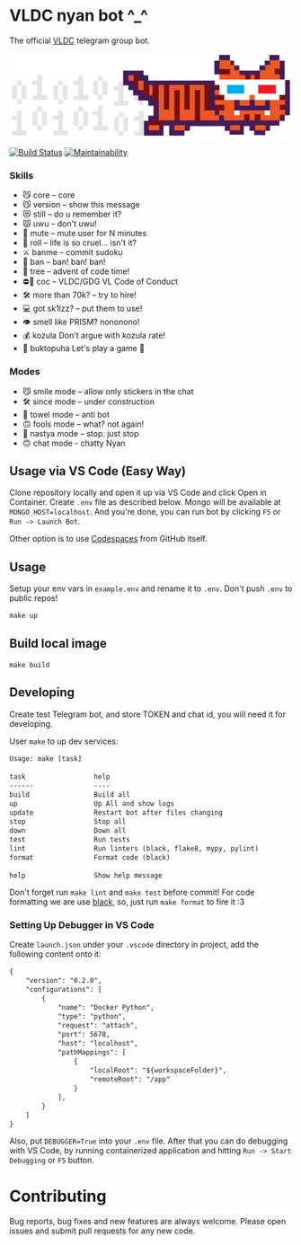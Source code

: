 # VLDC nyan bot ^_^

The official [VLDC](https://vldc.org) telegram group bot.

![nyan](img/VLDC_nyan-tiger-in-anaglyph-glasses.png)

[![Build Status](https://github.com/vldc-hq/vldc-bot/workflows/Nyan%20Bot/badge.svg)](https://github.com/vldc-hq/vldc-bot/actions?query=workflow%3A%22Nyan+Bot%22)
[![Maintainability](https://api.codeclimate.com/v1/badges/5941349dbc55ce7096fb/maintainability)](https://codeclimate.com/github/vldc-hq/vldc-bot/maintainability)


### Skills
* 😼 core –  core
* 😼 version –  show this message
* 😻 still – do u remember it?
* 😾 uwu –  don't uwu!
* 🤭 mute –  mute user for N minutes
* 🔫 roll –  life is so cruel... isn't it?
* ⚔️ banme –  commit sudoku
* 🔪 ban –  ban! ban! ban!
* 🎄 tree –  advent of code time!
* ⛔🤬 coc –  VLDC/GDG VL Code of Conduct
* 🛠 more than 70k? –  try to hire!
* 💻 got sk1lzz? –  put them to use!
* 👁 smell like PRISM? nononono!
* 💰 kozula Don't argue with kozula rate!
* 🤫 buktopuha Let's play a game 🤡

### Modes
* 😼 smile mode –  allow only stickers in the chat
* 🛠 since mode –  under construction
* 🧼 towel mode –  anti bot
* 🙃 fools mode –  what? not again!
* 🤫 nastya mode –  stop. just stop
* 🙃 chat mode - chatty Nyan

## Usage via VS Code (Easy Way)
Clone repository locally and open it up via VS Code and click Open in Container. Create `.env` file as described below.
Mongo will be available at `MONGO_HOST=localhost`. And you're done, you can run bot by clicking `F5` or `Run -> Launch Bot`.

Other option is to use [Codespaces](https://github.com/vldc-hq/vldc-bot/codespaces) from GitHub itself.

## Usage
Setup your env vars in `example.env` and rename it to `.env`. Don't push `.env` to public repos!

```
make up
```

## Build local image

```
make build
```

## Developing
Create test Telegram bot, and store TOKEN and chat id, you will need it for developing.

User `make` to up dev services:

```shell script
Usage: make [task]

task                 help
------               ----
build                Build all
up                   Up All and show logs
update               Restart bot after files changing
stop                 Stop all
down                 Down all
test                 Run tests
lint                 Run linters (black, flake8, mypy, pylint)
format               Format code (black)

help                 Show help message
```

Don't forget run `make lint` and `make test` before commit! For code formatting we are use [black](https://github.com/psf/black), so, just run `make format` to fire it :3

### Setting Up Debugger in VS Code

Create `launch.json` under your `.vscode` directory in project, add the following content onto it:
```
{
    "version": "0.2.0",
    "configurations": [
        {
            "name": "Docker Python",
            "type": "python",
            "request": "attach",
            "port": 5678,
            "host": "localhost",
            "pathMappings": [
                {
                    "localRoot": "${workspaceFolder}",
                    "remoteRoot": "/app"
                }
            ],
        }
    ]
}
```

Also, put `DEBUGGER=True` into your `.env` file. After that you can do debugging with VS Code, by running containerized application and hitting `Run -> Start Debugging` or `F5` button.

# Contributing
Bug reports, bug fixes and new features are always welcome.
Please open issues and submit pull requests for any new code.
